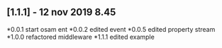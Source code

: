 ## [1.1.1] - 12 nov 2019 8.45

*0.0.1 start osam ent
*0.0.2 edited event
*0.0.5 edited property stream
*1.0.0 refactored middleware
*1.1.1 edited example
